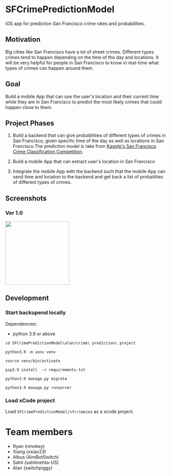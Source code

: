 # SFCrimePredictionModel
iOS app for prediction San Francisco crime rates and probabilities.

## Motivation

Big cities like San Francisco have a lot of street crimes. Different types crimes tend to happen depending on the time of the day and locations. It will be very helpful for people in San Francisco to know in real-time what types of crimes can happen around them.

## Goal

Build a mobile App that can use the user's location and their current time while they are in San Francisco to predict the most likely crimes that could happen close to them.

## Project Phases

1. Build a backend that can give probabilities of different types of crimes in San Francisco, given specific time of the day as well as locations in San Francisco.The prediction model is take from [Kaggle's San Francisco Crime Classification Competition](https://www.kaggle.com/c/sf-crime/code). 

2. Build a mobile App that can extract user's location in San Francisco

3. Integrate the mobile App with the backend such that the mobile App can send time and location to the backend and get back a list of probailities of different types of crimes.

## Screenshots

### Ver 1.0
<img src="https://user-images.githubusercontent.com/756243/187046807-8eb0c9f1-e8ea-4644-acd8-47df5e72e2b4.png" width="200">

## Development

### Start backupend locally

Dependencies:

- python 3.9 or above

```
cd SFCrimePredictionModel\alan/crime\ prediction\ project

python3.9 -m venv venv

source venv/bin/activate

pip3.9 install  -r requirements.txt

python3.9 manage.py migrate

python3.9 manage.py runserver
```

### Load xCode project

Load `SFCrimePredictionModel/sfcrimeios` as a xcode project.

# Team members
- Ryan (nmokey)
- Xiang (xxiao23)
- Albus (AimBotSwitch)
- Sahil (sahilmehta-US)
- Alan (switchpiggy)
